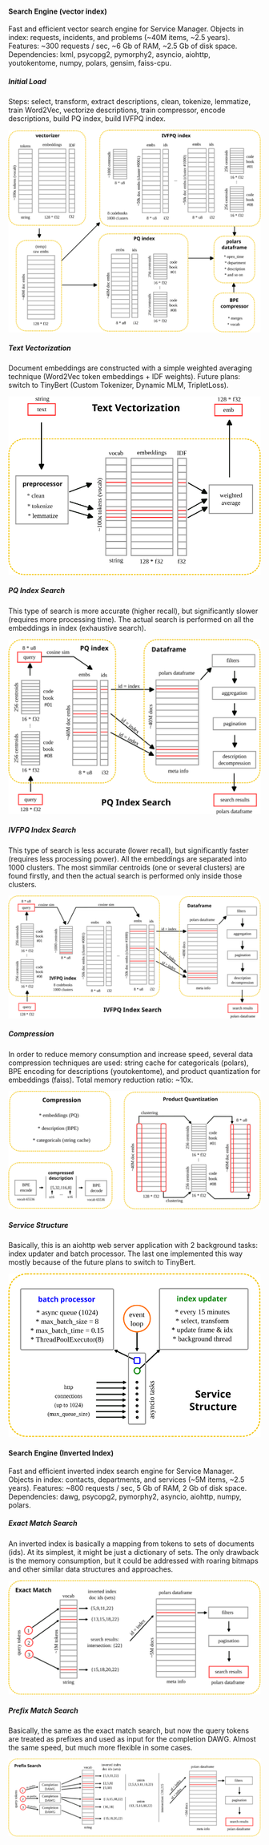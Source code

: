 #### Search Engine (vector index)
Fast and efficient vector search engine for Service Manager. Objects in index: requests, incidents, and problems (~40M items, ~2.5 years). Features: ~300 requests / sec, ~6 Gb of RAM, ~2.5 Gb of disk space. Dependencies: lxml, psycopg2, pymorphy2, asyncio, aiohttp, youtokentome, numpy, polars, gensim, faiss-cpu.

##### Initial Load
Steps: select, transform, extract  descriptions, clean, tokenize, lemmatize, train Word2Vec, vectorize descriptions, train compressor, encode descriptions, build PQ index, build IVFPQ index.
<br><p align='center'><img src='assets/01a.svg'></p>

##### Text Vectorization
Document embeddings are constructed with a simple weighted averaging technique (Word2Vec token embeddings + IDF weights). Future plans: switch to TinyBert (Custom Tokenizer, Dynamic MLM, TripletLoss).
<br><p align='center'><img src='assets/02a.svg'></p>

##### PQ Index Search
This type of search is more accurate (higher recall), but significantly slower (requires more processing time). The actual search is performed on all the embeddings in index (exhaustive search).
<br><p align='center'><img src='assets/03a.svg'></p>

##### IVFPQ Index Search
This type of search is less accurate (lower recall), but significantly faster (requires less processing power). All the embeddings are separated into 1000 clusters. The most simmilar centroids (one or several clusters) are found firstly, and then the actual search is performed only inside those clusters.
<br><p align='center'><img src='assets/04a.svg'></p>

##### Compression
In order to reduce memory consumption and increase speed, several data compression techniques are used: string cache for categoricals (polars), BPE encoding for descriptions (youtokentome), and product quantization for embeddings (faiss). Total memory reduction ratio: ~10x.
<br><p align='center'><img src='assets/05a.svg'></p>

##### Service Structure
Basically, this is an aiohttp web server application with 2 background tasks: index updater and batch processor. The last one implemented this way mostly because of the future plans to switch to TinyBert.
<br><p align='center'><img src='assets/06a.svg'></p>

#### Search Engine (Inverted Index)
Fast and efficient inverted index search engine for Service Manager. Objects in index: contacts, departments, and services (~5M items, ~2.5 years). Features: ~800 requests / sec, 5 Gb of RAM, 2 Gb of disk space. Dependencies: dawg, psycopg2, pymorphy2, asyncio, aiohttp, numpy, polars.

##### Exact Match Search
An inverted index is basically a mapping from tokens to sets of documents (ids).
At its simplest, it might be just a dictionary of sets. The only drawback is the memory consumption, but it could be addressed with roaring bitmaps and other similar data structures and approaches.
<br><p align='center'><img src='assets/07a.svg'></p>

##### Prefix Match Search
Basically, the same as the exact match search, but now the query tokens are treated as prefixes and used as input for the completion DAWG. Almost the same speed, but much more flexible in some cases.
<br><p align='center'><img src='assets/08a.svg'></p>
